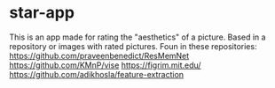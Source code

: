 # star-app
This is an app made for rating the "aesthetics" of a picture. Based in a repository or images with rated pictures. Foun in these repositories:
https://github.com/praveenbenedict/ResMemNet
https://github.com/KMnP/vise
https://figrim.mit.edu/
https://github.com/adikhosla/feature-extraction

